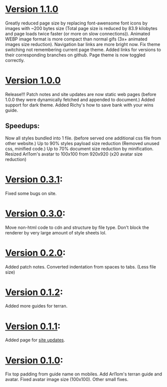 # [Version 1.1.0](https://github.com/MadProbe/zerg-wars-guide)
Greatly reduced page size by replacing font-awensome font icons by images with ~200 bytes size 
(Total page size is reduced by 83.9 kilobytes and page loads twice faster (or more on slow connections)).
Animated WEBP image format is more compact than normal gifs (3x+ animated images size reduction).
Navigation bar links are more bright now.
Fix theme switching not remembering current page theme.
Added links for versions to their corresponding branches on github.
Page theme is now toggled correctly.

# [Version 1.0.0](https://github.com/MadProbe/zerg-wars-guide/tree/1.0.0)
Release!!!
Patch notes and site updates are now static web pages
(before 1.0.0 they were dynamically fetched and appended to document.)
Added support for dark theme.
Added Richy's how to save bank with your wins guide.
<!-- Added licence for my code -->
## Speedups:
Now all styles bundled into 1 file.
(before served one additional css file from other website.)
Up to 90% styles payload size reduction
(Removed unused css, minified code.)
Up to 70% document size reduction by minification.
Resized Arl1om's avatar to 100x100 from 920x920
(x20 avatar size reduction)

# [Version 0.3.1](https://github.com/MadProbe/zerg-wars-guide/tree/0.3.1):
Fixed some bugs on site.

# [Version 0.3.0](https://github.com/MadProbe/zerg-wars-guide/tree/0.3.0):
Move non-html code to cdn and structure by file type.
Don't block the renderer by very large amount of style sheets lol.

# [Version 0.2.0](https://github.com/MadProbe/zerg-wars-guide/tree/0.2.0):
Added patch notes.
Converted indentation from spaces to tabs. (Less file size)

# [Version 0.1.2](https://github.com/MadProbe/zerg-wars-guide/tree/0.1.2):
Added more guides for terran.

# [Version 0.1.1](https://github.com/MadProbe/zerg-wars-guide/tree/0.1.1):
Added page for [site updates](https://madprobe.github.io/zerg-wars-guide/site-updates.html).

# [Version 0.1.0](https://github.com/MadProbe/zerg-wars-guide/tree/0.1.0):
Fix top padding from guide name on mobiles.
Add Arl1om's terran guide and avatar.
Fixed avatar image size (100x100).
Other small fixes.

